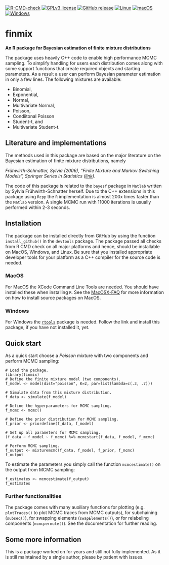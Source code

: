 [![R-CMD-check](https://github.com/simonsays1980/finmix/actions/workflows/r-check-package.yml/badge.svg)](https://github.com/simonsays1980/finmix/actions/workflows/r-check-package.yml) [![GPLv3 license](https://img.shields.io/badge/License-GPLv3-blue.svg)](http://perso.crans.org/besson/LICENSE.html) [![GitHub release](https://img.shields.io/github/release/Naereen/StrapDown.js.svg)](https://GitHub.com/simonsays1980/finmix/releases/)
[![Linux](https://svgshare.com/i/Zhy.svg)](https://svgshare.com/i/Zhy.svg) [![macOS](https://svgshare.com/i/ZjP.svg)](https://svgshare.com/i/ZjP.svg) [![Windows](https://svgshare.com/i/ZhY.svg)](https://svgshare.com/i/ZhY.svg)





# finmix
**An R package for Bayesian estimation of finite mixture distributions** 

The package uses heavily C++ code to enable high performance MCMC sampling. 
To simplify handling for users each distribution comes along with some support 
functions that create required objects and starting parameters. As a result a 
user can perform Bayesian parameter estimation in only a few lines. The following 
mixtures are available: 
* Binomial, 
* Exponential, 
* Normal, 
* Multivariate Normal, 
* Poisson,
* Condiitonal Poisson
* Student-t, and 
* Multivariate Student-t.

## Literature and implementations
The methods used in this package are based on the major literature on the Bayesian estimation 
of finite mixture distributions, namely 

*Frühwirth-Schnatter, Sylvia (2006), "Finite Mixture and Markov Switching Models", 
Springer Series in Statistics ([link](https://link.springer.com/book/10.1007/978-0-387-35768-3))*.

The code of this package is related to the `bayesf` package in `Matlab` written by Sylvia 
Frühwirth-Schnatter herself. Due to the C++ extensions in this package using `Rcpp` the 
`R` implementation is almost 200x times faster than the `Matlab` version. A single MCMC run 
with 11000 iterations is usually performed within 2-3 seconds. 

## Installation
The package can be installed directly from GitHub by using the function `install_github()` 
in the `devtools` package. The package passed all checks from R CMD check on all major 
platforms and hence, should be installable on MacOS, Windows, and Linux. Be sure that you 
installed appropriate developer tools for your platform as a C++ compiler for the source 
code is needed. 

### MacOS
For MacOS the XCode Command Line Tools are needed. You should have installed these when 
installing `R`. See the [MacOSX-FAQ](https://cran.r-project.org/bin/macosx/RMacOSX-FAQ.html#Installation-of-source-packages) 
for more information on how to install source packages on MacOS.

### Windows
For Windows the [`rtools`](https://cran.r-project.org/bin/windows/Rtools/) package is needed. 
Follow the link and install this package, if you have not installed it, yet. 

## Quick start
As a quick start choose a *Poisson* mixture with two components and perform MCMC sampling: 
```
# Load the package.
library(finmix)
# Define the finite mixture model (two components). 
f_model <- model(dist="poisson", K=2, par=list(lambda=c(.3, .7)))

# Simulate data from this mixture distribution.
f_data <- simulate(f_model)

# Define the hyperparameters for MCMC sampling.
f_mcmc <- mcmc()

# Define the prior distribution for MCMC sampling.
f_prior <- priordefine(f_data, f_model)

# Set up all parameters for MCMC sampling.
(f_data ~ f_model ~ f_mcmc) %=% mcmcstart(f_data, f_model, f_mcmc)

# Perform MCMC sampling.
f_output <- mixturemcmc(f_data, f_model, f_prior, f_mcmc)
f_output
```

To estimate the parameters you simply call the function `mcmcestimate()` 
on the output from MCMC sampling: 
```
f_estimates <- mcmcestimate(f_output)
f_estimates
```
### Further functionalities
The package comes with many auxiliary functions for plotting (e.g. `plotTraces()` 
to plot MCMC traces from MCMC outputs), for subchaining (`subseq()`), for 
swapping elements (`swapElements()`), or for relabeling components (`mcmcpermute()`). 
See the documentation for further reading. 

## Some more information
This is a package worked on for years and still not fully implemented. As it is still 
maintained by a single author, please by patient with issues. 


